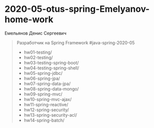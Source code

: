 # 2020-05-otus-spring-Emelyanov-home-work

Емельянов Денис Сергеевич
>Разработчик на Spring Framework
> #java-spring-2020-05
>
>* hw01-testing/
>* hw02-testing/
>* hw03-testing-spring-boot/
>* hw04-testing-spring-shell/
>* hw05-spring-jdbc/
>* hw06-spring-jpa/
>* hw07-spring-data-jpa/
>* hw08-spring-data-mongo/
>* hw09-spring-mvc/
>* hw10-spring-mvc-ajax/
>* hw11-spring-reactive/
>* hw12-spring-security/
>* hw13-spring-security-acl/
>* hw14-spring-batch/

